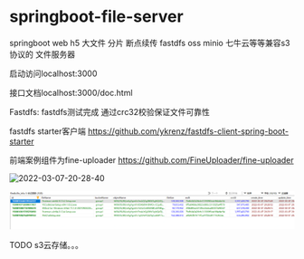 # springboot-file-server
springboot web h5 大文件 分片 断点续传 fastdfs oss minio 七牛云等等兼容s3协议的 文件服务器

启动访问localhost:3000

接口文档localhost:3000/doc.html

Fastdfs: fastdfs测试完成 通过crc32校验保证文件可靠性

fastdfs starter客户端 https://github.com/ykrenz/fastdfs-client-spring-boot-starter

前端案例组件为fine-uploader https://github.com/FineUploader/fine-uploader

![2022-03-07-20-28-40](fine-uploader.gif)

![2022-03-07-20-37-19](filedb.png)

TODO s3云存储。。。



